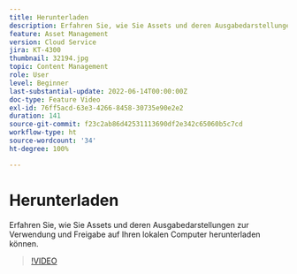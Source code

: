 ```yaml
---
title: Herunterladen
description: Erfahren Sie, wie Sie Assets und deren Ausgabedarstellungen zur Verwendung und Freigabe auf Ihren lokalen Computer herunterladen können.
feature: Asset Management
version: Cloud Service
jira: KT-4300
thumbnail: 32194.jpg
topic: Content Management
role: User
level: Beginner
last-substantial-update: 2022-06-14T00:00:00Z
doc-type: Feature Video
exl-id: 76ff5acd-63e3-4266-8458-30735e90e2e2
duration: 141
source-git-commit: f23c2ab86d42531113690df2e342c65060b5c7cd
workflow-type: ht
source-wordcount: '34'
ht-degree: 100%

---
```


# Herunterladen

Erfahren Sie, wie Sie Assets und deren Ausgabedarstellungen zur Verwendung und Freigabe auf Ihren lokalen Computer herunterladen können.

>[!VIDEO](https://video.tv.adobe.com/v/35090?quality=12&learn=on)
